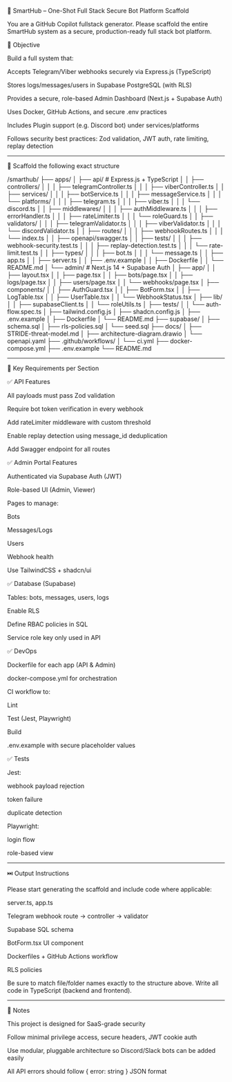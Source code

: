 🚀 SmartHub – One-Shot Full Stack Secure Bot Platform Scaffold

You are a GitHub Copilot fullstack generator. Please scaffold the entire SmartHub system as a secure, production-ready full stack bot platform.

🧠 Objective

Build a full system that:

Accepts Telegram/Viber webhooks securely via Express.js (TypeScript)

Stores logs/messages/users in Supabase PostgreSQL (with RLS)

Provides a secure, role-based Admin Dashboard (Next.js + Supabase Auth)

Uses Docker, GitHub Actions, and secure .env practices

Includes Plugin support (e.g. Discord bot) under services/platforms

Follows security best practices: Zod validation, JWT auth, rate limiting, replay detection



---

📁 Scaffold the following exact structure

/smarthub/ ├── apps/ │   ├── api/                 # Express.js + TypeScript │   │   ├── controllers/ │   │   │   ├── telegramController.ts │   │   │   ├── viberController.ts │   │   ├── services/ │   │   │   ├── botService.ts │   │   │   ├── messageService.ts │   │   │   └── platforms/ │   │   │       ├── telegram.ts │   │   │       ├── viber.ts │   │   │       └── discord.ts │   │   ├── middlewares/ │   │   │   ├── authMiddleware.ts │   │   │   ├── errorHandler.ts │   │   │   ├── rateLimiter.ts │   │   │   └── roleGuard.ts │   │   ├── validators/ │   │   │   ├── telegramValidator.ts │   │   │   ├── viberValidator.ts │   │   │   └── discordValidator.ts │   │   ├── routes/ │   │   │   ├── webhookRoutes.ts │   │   │   └── index.ts │   │   ├── openapi/swagger.ts │   │   ├── tests/ │   │   │   ├── webhook-security.test.ts │   │   │   ├── replay-detection.test.ts │   │   │   └── rate-limit.test.ts │   │   ├── types/ │   │   │   ├── bot.ts │   │   │   └── message.ts │   │   ├── app.ts │   │   ├── server.ts │   │   ├── .env.example │   │   ├── Dockerfile │   │   └── README.md │   └── admin/               # Next.js 14 + Supabase Auth │       ├── app/ │       │   ├── layout.tsx │       │   ├── page.tsx │       │   ├── bots/page.tsx │       │   ├── logs/page.tsx │       │   ├── users/page.tsx │       │   └── webhooks/page.tsx │       ├── components/ │       │   ├── AuthGuard.tsx │       │   ├── BotForm.tsx │       │   ├── LogTable.tsx │       │   ├── UserTable.tsx │       │   └── WebhookStatus.tsx │       ├── lib/ │       │   ├── supabaseClient.ts │       │   └── roleUtils.ts │       ├── tests/ │       │   └── auth-flow.spec.ts │       ├── tailwind.config.js │       ├── shadcn.config.js │       ├── .env.example │       ├── Dockerfile │       └── README.md ├── supabase/ │   ├── schema.sql │   ├── rls-policies.sql │   └── seed.sql ├── docs/ │   ├── STRIDE-threat-model.md │   ├── architecture-diagram.drawio │   └── openapi.yaml ├── .github/workflows/ │   └── ci.yml ├── docker-compose.yml ├── .env.example └── README.md


---

🔐 Key Requirements per Section

✅ API Features

All payloads must pass Zod validation

Require bot token verification in every webhook

Add rateLimiter middleware with custom threshold

Enable replay detection using message_id deduplication

Add Swagger endpoint for all routes


✅ Admin Portal Features

Authenticated via Supabase Auth (JWT)

Role-based UI (Admin, Viewer)

Pages to manage:

Bots

Messages/Logs

Users

Webhook health


Use TailwindCSS + shadcn/ui


✅ Database (Supabase)

Tables: bots, messages, users, logs

Enable RLS

Define RBAC policies in SQL

Service role key only used in API


✅ DevOps

Dockerfile for each app (API & Admin)

docker-compose.yml for orchestration

CI workflow to:

Lint

Test (Jest, Playwright)

Build


.env.example with secure placeholder values


✅ Tests

Jest:

webhook payload rejection

token failure

duplicate detection


Playwright:

login flow

role-based view




---

⏭️ Output Instructions

Please start generating the scaffold and include code where applicable:

server.ts, app.ts

Telegram webhook route → controller → validator

Supabase SQL schema

BotForm.tsx UI component

Dockerfiles + GitHub Actions workflow

RLS policies


Be sure to match file/folder names exactly to the structure above. Write all code in TypeScript (backend and frontend).


---

🧩 Notes

This project is designed for SaaS-grade security

Follow minimal privilege access, secure headers, JWT cookie auth

Use modular, pluggable architecture so Discord/Slack bots can be added easily

All API errors should follow { error: string } JSON format


